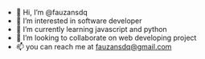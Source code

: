 - 👋 Hi, I’m @fauzansdq
- 👀 I’m interested in software developer
- 🌱 I’m currently learning javascript and python
- 💞️ I’m looking to collaborate on web developing project
- 📫 you can reach me at fauzansdq@gmail.com

<!---
fauzansdq/fauzansdq is a ✨ special ✨ repository because its `README.md` (this file) appears on your GitHub profile.
You can click the Preview link to take a look at your changes.
--->
